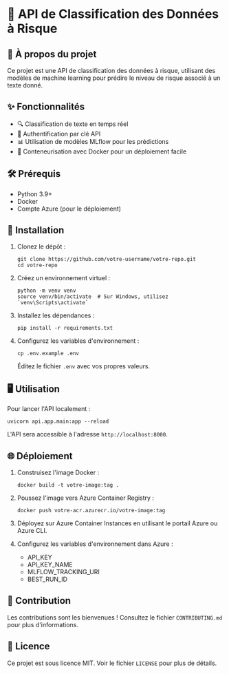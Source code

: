 # 🚀 API de Classification des Données à Risque


## 🎯 À propos du projet

Ce projet est une API de classification des données à risque, utilisant des modèles de machine learning pour prédire le niveau de risque associé à un texte donné.

## ✨ Fonctionnalités

- 🔍 Classification de texte en temps réel
- 🔐 Authentification par clé API
- 📊 Utilisation de modèles MLflow pour les prédictions
- 🐳 Conteneurisation avec Docker pour un déploiement facile

## 🛠 Prérequis

- Python 3.9+
- Docker
- Compte Azure (pour le déploiement)

## 🚀 Installation

1. Clonez le dépôt :
   ```
   git clone https://github.com/votre-username/votre-repo.git
   cd votre-repo
   ```

2. Créez un environnement virtuel :
   ```
   python -m venv venv
   source venv/bin/activate  # Sur Windows, utilisez `venv\Scripts\activate`
   ```

3. Installez les dépendances :
   ```
   pip install -r requirements.txt
   ```

4. Configurez les variables d'environnement :
   ```
   cp .env.example .env
   ```
   Éditez le fichier `.env` avec vos propres valeurs.

## 🖥 Utilisation

Pour lancer l'API localement :

```
uvicorn api.app.main:app --reload
```

L'API sera accessible à l'adresse `http://localhost:8000`.

## 🌐 Déploiement

1. Construisez l'image Docker :
   ```
   docker build -t votre-image:tag .
   ```

2. Poussez l'image vers Azure Container Registry :
   ```
   docker push votre-acr.azurecr.io/votre-image:tag
   ```

3. Déployez sur Azure Container Instances en utilisant le portail Azure ou Azure CLI.

4. Configurez les variables d'environnement dans Azure :
   - API_KEY
   - API_KEY_NAME
   - MLFLOW_TRACKING_URI
   - BEST_RUN_ID

## 🤝 Contribution

Les contributions sont les bienvenues ! Consultez le fichier `CONTRIBUTING.md` pour plus d'informations.

## 📄 Licence

Ce projet est sous licence MIT. Voir le fichier `LICENSE` pour plus de détails.
